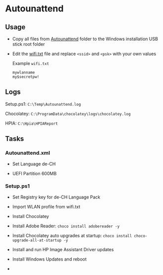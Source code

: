 # Autounattend

## Usage

- Copy all files from [Autounattend](./) folder to the Windows installation USB stick root folder

- Edit the [wifi.txt](./wifi.txt) file and replace `<ssid>` and `<psk>` with your own values

    Example `wifi.txt`

    ```raw
    mywlanname
    my$secretpw!
    ```

## Logs

Setup.ps1: `C:\Temp\Autounattend.log`

Chocolatey: `C:\ProgramData\chocolatey\logs\chocolatey.log`

HPIA: `C:\Hpia\HPIAReport`

## Tasks

### Autounattend.xml

- Set Language de-CH

- UEFI Partition 600MB

### Setup.ps1

- Set Registry key for de-CH Language Pack

- Import WLAN profile from wifi.txt

- Install Chocolatey

- Install Adobe Reader: `choco install adobereader -y`

- Install Chocolatey auto upgrades at startup: `choco install choco-upgrade-all-at-startup -y`

- Install and run HP Image Assistant Driver updates

- Install Windows Updates and reboot
- 
